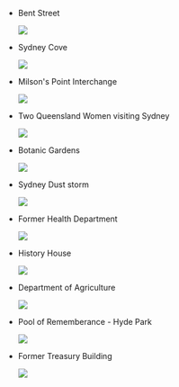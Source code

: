  * Bent Street
   
   ![](http://www.photosau.com.au/CosLib/JSmall/029/029267.jpg)
 
 * Sydney Cove

   ![](http://acms.sl.nsw.gov.au/_DAMl/image/19/169/a928723r.jpg)
 
 * Milson's Point Interchange
   
   ![](http://www.photosau.com.au/CosLib/JSmall/090/090007.jpg)
 
 * Two Queensland Women visiting Sydney
   
   ![](http://bishop.slq.qld.gov.au/webclient/StreamGate?folder_id=200&dvs=1453099150899~483)
 
 * Botanic Gardens

   ![](https://c1.staticflickr.com/1/302/20279323045_fbfab994d2_b.jpg)
 
 * Sydney Dust storm
   
   ![](http://www.photosau.com.au/CosLib/JSmall/058/058943.jpg)
 
 * Former Health Department
   
   ![](https://c2.staticflickr.com/6/5616/15471263118_68eb8c7193_c.jpg)
 
 * History House
   
   ![](https://c2.staticflickr.com/4/3051/2716252651_120b9a838a_b.jpg)

 * Department of Agriculture
   
   ![](https://c2.staticflickr.com/8/7420/13057112034_13cc722a47_k.jpg)
 
 * Pool of Rememberance - Hyde Park
   
   ![](https://c1.staticflickr.com/9/8877/17288475849_a7402ded66_b.jpg)
 
 * Former Treasury Building
   
   ![](https://c2.staticflickr.com/4/3952/15471452307_1da530ba71_k.jpg)

